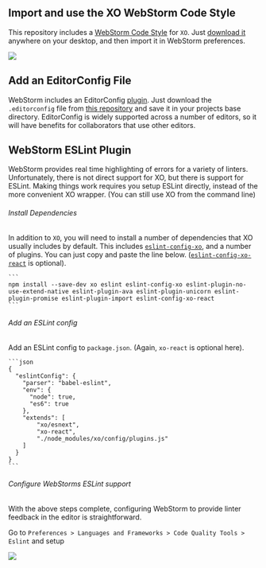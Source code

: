 ## Import and use the XO WebStorm Code Style

This repository includes a [WebStorm Code Style](https://raw.githubusercontent.com/jamestalmage/xo-with-webstorm/master/.editorconfig) for `XO`. Just [download it](https://raw.githubusercontent.com/jamestalmage/xo-with-webstorm/master/.editorconfig) anywhere on your desktop, and then import it in WebStorm preferences.

![](https://raw.githubusercontent.com/jamestalmage/xo-with-webstorm/master/images/import-code-style.png)

## Add an EditorConfig File

WebStorm includes an EditorConfig [plugin](https://plugins.jetbrains.com/plugin/7294-editorconfig). Just download the `.editorconfig` file from [this repository](https://raw.githubusercontent.com/jamestalmage/xo-with-webstorm/master/.editorconfig) and save it in your projects base directory. EditorConfig is widely supported across a number of editors, so it will have benefits for collaborators that use other editors.

## WebStorm ESLint Plugin

WebStorm provides real time highlighting of errors for a variety of linters. Unfortunately, there is not direct support for XO, but there is support for ESLint. Making things work requires you setup ESLint directly, instead of the more convenient XO wrapper. (You can still use XO from the command line)


###### Install Dependencies

In addition to `XO`, you will need to install a number of dependencies that XO usually includes by default. This includes [`eslint-config-xo`](https://github.com/sindresorhus/eslint-config-xo), and a number of plugins. You can just copy and paste the line below. ([`eslint-config-xo-react`](https://github.com/sindresorhus/eslint-config-xo-react) is optional).

    ```
    npm install --save-dev xo eslint eslint-config-xo eslint-plugin-no-use-extend-native eslint-plugin-ava eslint-plugin-unicorn eslint-plugin-promise eslint-plugin-import eslint-config-xo-react
    ```

###### Add an ESLint config

Add an ESLint config to `package.json`. (Again, `xo-react` is optional here).

    ```json
    {
      "eslintConfig": {
        "parser": "babel-eslint",
        "env": {
          "node": true,
          "es6": true
        },
        "extends": [
            "xo/esnext",
            "xo-react",
            "./node_modules/xo/config/plugins.js"
        ]
      }
    }
    ```

###### Configure WebStorms ESLint support

With the above steps complete, configuring WebStorm to provide linter feedback in the editor is straightforward.

Go to `Preferences > Languages and Frameworks > Code Quality Tools > Eslint` and setup 

![](https://raw.githubusercontent.com/jamestalmage/xo-with-webstorm/master/images/configure-eslint.png)
